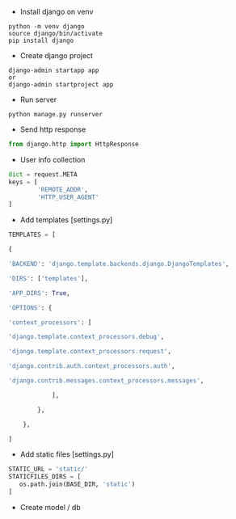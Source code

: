 - Install django on venv
```shell
python -m venv django
source django/bin/activate
pip install django
```

- Create django project
```shell
django-admin startapp app 
or
django-admin startproject app
```

- Run server
```shell
python manage.py runserver
```

- Send http response
```python
from django.http import HttpResponse
```

- User info collection
```python
dict = request.META 
keys = [
		'REMOTE_ADDR',
		'HTTP_USER_AGENT'
]
```

- Add templates [settings.py]
```python
TEMPLATES = [

{

'BACKEND': 'django.template.backends.django.DjangoTemplates',

'DIRS': ['templates'],

'APP_DIRS': True,

'OPTIONS': {

'context_processors': [

'django.template.context_processors.debug',

'django.template.context_processors.request',

'django.contrib.auth.context_processors.auth',

'django.contrib.messages.context_processors.messages',

			],

		},

	},

]
```

- Add static files [settings.py]
```python
STATIC_URL = 'static/'
STATICFILES_DIRS = [
   os.path.join(BASE_DIR, 'static')
]
```


- Create model / db
```python

```

